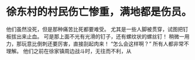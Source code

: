 # 徐东村的村民伤亡惨重，满地都是伤员。
他们虽然没死，但是那种痛苦比死都要难受。
尤其是一些人脚被贯穿，试图把钉板拔出来止血。
可是那上面不光有光滑的钉子，还有螺纹状的螺丝钉！
稍微一用力，那玩意比倒刺还要厉害，直接刮起肉来！
“怎么会这样啊？”
所有人都非常不理解。
他们之前在徐家镇周边战斗时，无往而不利，从

